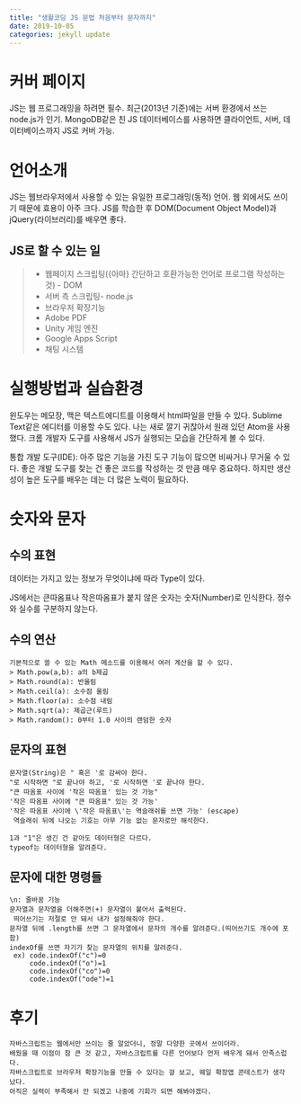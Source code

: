 ```yaml
---
title: "생활코딩 JS 문법 처음부터 문자까지"
date: 2019-10-05
categories: jekyll update
---
```

# 커버 페이지

  JS는 웹 프로그래밍을 하려면 필수.
  최근(2013년 기준)에는 서버 환경에서 쓰는 node.js가 인기.
  MongoDB같은 친 JS 데이터베이스를 사용하면 클라이언트, 서버, 데이터베이스까지 JS로 커버 가능.

# 언어소개

  JS는 웹브라우저에서 사용할 수 있는 유일한 프로그래밍(동적) 언어.
  웹 외에서도 쓰이기 때문에 효용이 아주 크다.
  JS를 학습한 후 DOM(Document Object Model)과 jQuery(라이브러리)를 배우면 좋다.
  ## JS로 할 수 있는 일
   > * 웹페이지 스크립팅({아마} 간단하고 호환가능한 언어로 프로그램 작성하는 것) - DOM
   > * 서버 측 스크립팅- node.js
   > * 브라우저 확장기능
   > * Adobe PDF
   > * Unity 게임 엔진
   > * Google Apps Script
   > * 채팅 시스템
      
# 실행방법과 실습환경
  
  윈도우는 메모장, 맥은 텍스트에디트를 이용해서 html파일을 만들 수 있다.
  Sublime Text같은 에디터를 이용할 수도 있다.
  나는 새로 깔기 귀찮아서 원래 있던 Atom을 사용했다.
  크롬 개발자 도구를 사용해서 JS가 실행되는 모습을 간단하게 볼 수 있다.
  
  통합 개발 도구(IDE): 아주 많은 기능을 가진 도구
  기능이 많으면 비싸거나 무거울 수 있다.
  좋은 개발 도구를 찾는 건 좋은 코드를 작성하는 것 만큼 매우 중요하다.
  하지만 생산성이 높은 도구를 배우는 데는 더 많은 노력이 필요하다.
  
# 숫자와 문자

  ## 수의 표현
  
  데이터는 가지고 있는 정보가 무엇이냐에 따라 Type이 있다.
  
  JS에서는
  큰따옴표나 작은따옴표가 붙지 않은 숫자는 숫자(Number)로 인식한다.
  정수와 실수를 구분하지 않는다.
  
  ## 수의 연산
  
    기본적으로 쓸 수 있는 Math 메소드를 이용해서 여러 계산을 할 수 있다.
    > Math.pow(a,b): a의 b제곱
    > Math.round(a): 반올림 
    > Math.ceil(a): 소수점 올림
    > Math.floor(a): 소수점 내림
    > Math.sqrt(a): 제곱근(루트)
    > Math.random(): 0부터 1.0 사이의 랜덤한 숫자
  
  ## 문자의 표현
     
    문자열(String)은 " 혹은 '로 감싸야 한다. 
    "로 시작하면 "로 끝나야 하고, '로 시작하면 '로 끝나야 한다. 
    "큰 따옴표 사이에 '작은 따옴표' 있는 것 가능"
    '작은 따옴표 사이에 "큰 따옴표" 있는 것 가능'
    '작은 따옴표 사이에 \'작은 따옴표\'는 역슬래쉬를 쓰면 가능' (escape)
     역슬래쉬 뒤에 나오는 기호는 아무 기능 없는 문자로만 해석한다.
    
    1과 "1"은 생긴 건 같아도 데이터형은 다르다.
    typeof는 데이터형을 알려준다.
    
  ## 문자에 대한 명령들
  
    \n: 줄바꿈 기능
    문자열과 문자열을 더해주면(+) 문자열이 붙어서 출력된다. 
     띄어쓰기는 저절로 안 돼서 내가 설정해줘야 한다.
    문자열 뒤에 .length를 쓰면 그 문자열에서 문자의 개수를 알려준다.(띄어쓰기도 개수에 포함)
    indexOf를 쓰면 자기가 찾는 문자열의 위치를 알려준다.
     ex) code.indexOf("c")=0
         code.indexOf("o")=1
         code.indexOf("co")=0
         code.indexOf("ode")=1
         
# 후기
  
    자바스크립트는 웹에서만 쓰이는 줄 알았더니, 정말 다양한 곳에서 쓰이더라.
    배웠을 때 이점이 참 큰 것 같고, 자바스크립트를 다른 언어보다 먼저 배우게 돼서 만족스럽다.
    자바스크립트로 브라우저 확장기능을 만들 수 있다는 걸 보고, 웨일 확장앱 콘테스트가 생각 났다.
    아직은 실력이 부족해서 안 되겠고 나중에 기회가 되면 해봐야겠다.
    
